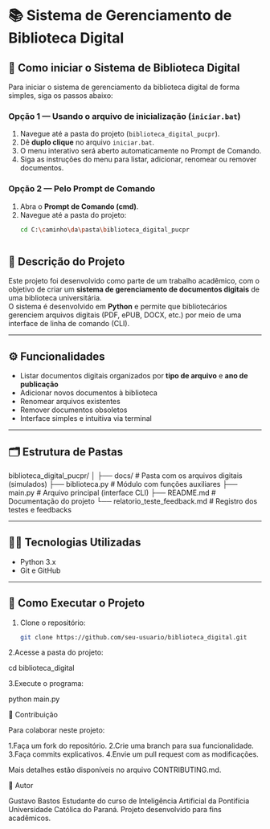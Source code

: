 # 📚 Sistema de Gerenciamento de Biblioteca Digital


## 🚀 Como iniciar o Sistema de Biblioteca Digital

Para iniciar o sistema de gerenciamento da biblioteca digital de forma simples, siga os passos abaixo:

### Opção 1 — Usando o arquivo de inicialização (`iniciar.bat`)
1. Navegue até a pasta do projeto (`biblioteca_digital_pucpr`).  
2. Dê **duplo clique** no arquivo `iniciar.bat`.  
3. O menu interativo será aberto automaticamente no Prompt de Comando.  
4. Siga as instruções do menu para listar, adicionar, renomear ou remover documentos.  

### Opção 2 — Pelo Prompt de Comando
1. Abra o **Prompt de Comando (cmd)**.  
2. Navegue até a pasta do projeto:
   ```bash
   cd C:\caminho\da\pasta\biblioteca_digital_pucpr



## 🧭 Descrição do Projeto
Este projeto foi desenvolvido como parte de um trabalho acadêmico, com o objetivo de criar um **sistema de gerenciamento de documentos digitais** de uma biblioteca universitária.  
O sistema é desenvolvido em **Python** e permite que bibliotecários gerenciem arquivos digitais (PDF, ePUB, DOCX, etc.) por meio de uma interface de linha de comando (CLI).

---

## ⚙️ Funcionalidades
- Listar documentos digitais organizados por **tipo de arquivo** e **ano de publicação**  
- Adicionar novos documentos à biblioteca  
- Renomear arquivos existentes  
- Remover documentos obsoletos  
- Interface simples e intuitiva via terminal  

---

## 🗂️ Estrutura de Pastas
biblioteca_digital_pucpr/
│
├── docs/ # Pasta com os arquivos digitais (simulados)
├── biblioteca.py # Módulo com funções auxiliares
├── main.py # Arquivo principal (interface CLI)
├── README.md # Documentação do projeto
└── relatorio_teste_feedback.md # Registro dos testes e feedbacks

---

## 🧑‍💻 Tecnologias Utilizadas
- Python 3.x  
- Git e GitHub  

---

## 🚀 Como Executar o Projeto
1. Clone o repositório:
   ```bash
   git clone https://github.com/seu-usuario/biblioteca_digital.git

2.Acesse a pasta do projeto:

cd biblioteca_digital

3.Execute o programa:

python main.py

🧩 Contribuição

Para colaborar neste projeto:

1.Faça um fork do repositório.
2.Crie uma branch para sua funcionalidade.
3.Faça commits explicativos.
4.Envie um pull request com as modificações.

Mais detalhes estão disponíveis no arquivo CONTRIBUTING.md.

🧠 Autor

Gustavo Bastos
Estudante do curso de Inteligência Artificial da Pontifícia Universidade Católica do Paraná.
Projeto desenvolvido para fins acadêmicos.